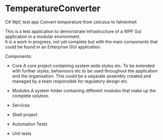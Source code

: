 # TemperatureConverter
C# Wpf, test app Convert temperature from celcsius to fahrenheit

This is a test application to demonstrate Infrastructure of a WPF Gui application in a modular environment.  
It is a work in progress, not yet complete but with the main components that could be found in an Enterprise GUI application.

Components:
  - Core
    A core project containing system wide styles etc.  To be extended with further styles, behaviours etc to be used 
    throughout the application and the organisation.  This could be a separate assembly created and managed by a team
    responsible for regulatory design etc.
  - Modules
    A system folder containing different modules that make up the complete solution.  
  - Services
    
  - Shell project
    
  - Automation Tests
  - Unit tests
    
